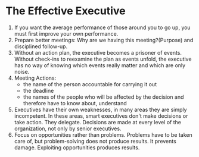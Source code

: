# The Effective Executive

1. If you want the average performance of those around you to go up, you must first improve your own performance.
2. Prepare better meetings: Why are we having this meeting?(Purpose) and disciplined follow-up.
3. Without an action plan, the executive becomes a prisoner of events. Without check-ins to reexamine the plan as events unfold, the executive has no way of knowing which events really matter and which are only noise.
4. Meeting Actions:
    - the name of the person accountable for carrying it out
    - the deadline
    - the names of the people who will be affected by the decision and therefore have to know about, understand
5. Executives have their own weaknesses, in many areas they are simply incompetent. In these areas, smart executives don't make decisions or take action. They delegate. Decisions are made at every level of the organization, not only by senior executives.
6. Focus on opportunities rather than problems. Problems have to be taken care of, but problem-solving does not produce results. It prevents damage. Exploiting opportunities produces results. 
